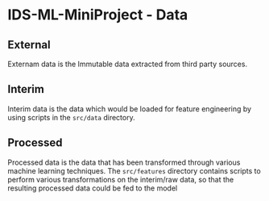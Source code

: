 # IDS-ML-MiniProject - Data

## External

Externam data is the Immutable data extracted from third party sources.

## Interim

Interim data is the data which would be loaded for feature engineering by using scripts in the `src/data` directory.

## Processed

Processed data is the data that has been transformed through various machine learning techniques. The `src/features` directory contains scripts to perform various transformations on the interim/raw data, so that the resulting processed data could be fed to the model
